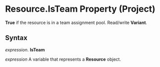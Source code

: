 
# Resource.IsTeam Property (Project)

 **True** if the resource is in a team assignment pool. Read/write **Variant**.


## Syntax

 _expression_. **IsTeam**

 _expression_ A variable that represents a **Resource** object.


